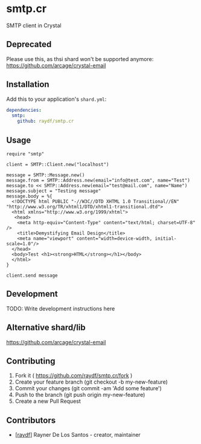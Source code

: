 # smtp.cr

SMTP client in Crystal

## Deprecated

Please use this, as thsi shard won't be supported anymore:
https://github.com/arcage/crystal-email


## Installation


Add this to your application's `shard.yml`:

```yaml
dependencies:
  smtp:
    github: raydf/smtp.cr
```


## Usage


```crystal
require "smtp"

client = SMTP::Client.new("localhost")

message = SMTP::Message.new()
message.from = SMTP::Address.new(email="info@test.com", name="Test")
message.to << SMTP::Address.new(email="test@mail.com", name="Name")
message.subject = "Testing message"
message.body = %{
  <!DOCTYPE html PUBLIC "-//W3C//DTD XHTML 1.0 Transitional//EN" "http://www.w3.org/TR/xhtml1/DTD/xhtml1-transitional.dtd">
  <html xmlns="http://www.w3.org/1999/xhtml">
   <head>
    <meta http-equiv="Content-Type" content="text/html; charset=UTF-8" />
    <title>Demystifying Email Design</title>
    <meta name="viewport" content="width=device-width, initial-scale=1.0"/>
  </head>
  <body>Test <h1><strong>HTML</strong></h1></body>
  </html>
}

client.send message

```

## Development

TODO: Write development instructions here

## Alternative shard/lib

https://github.com/arcage/crystal-email

## Contributing

1. Fork it ( https://github.com/raydf/smtp.cr/fork )
2. Create your feature branch (git checkout -b my-new-feature)
3. Commit your changes (git commit -am 'Add some feature')
4. Push to the branch (git push origin my-new-feature)
5. Create a new Pull Request

## Contributors

- [[raydf]](https://github.com/raydf) Rayner De Los Santos - creator, maintainer
